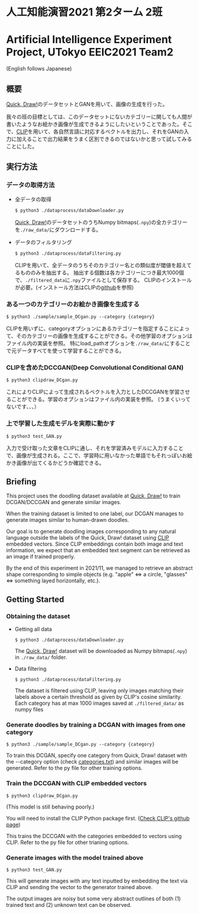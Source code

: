 # 人工知能演習2021 第2ターム 2班
# Artificial Intelligence Experiment Project, UTokyo EEIC2021 Team2
(English follows Japanese)

## 概要

[Quick, Draw!](https://quickdraw.withgoogle.com/)のデータセットとGANを用いて、画像の生成を行った。

我々の班の目標としては、このデータセットにないカテゴリーに関しても人間が書いたようなお絵かき画像が生成できるようにしたいということであった。そこで、[CLIP](https://openai.com/blog/clip/)を用いて、各自然言語に対応するベクトルを出力し、それをGANの入力に加えることで出力結果をうまく区別できるのではないかと思って試してみることにした。

## 実行方法
### データの取得方法

- 全データの取得
    ```
    $ python3 ./dataprocess/dataDownloader.py
    ```
    [Quick, Draw!](https://github.com/googlecreativelab/quickdraw-dataset)のデータセットのうちNumpy bitmaps(```.npy```)の全カテゴリーを```./raw_data/```にダウンロードする。

- データのフィルタリング
    ```
    $ python3 ./dataprocess/dataFiltering.py
    ```
    CLIPを用いて、全データのうちそのカテゴリー名との類似度が閾値を超えてるもののみを抽出する。
抽出する個数は各カテゴリーにつき最大1000個で、```./filtered_data```に```.npy```ファイルとして保存する。
CLIPのインストールが必要。(インストール方法はCLIPの[github](https://github.com/openai/CLIP)を参照)


### ある一つのカテゴリーのお絵かき画像を生成する
```
$ python3 ./sample/sample_DCgan.py --category {category}
```
CLIPを用いずに、categoryオプションにあるカテゴリーを指定することによって、そのカテゴリーの画像を生成することができる。その他学習のオプションはファイル内の実装を参照。
特にload_pathオプションを```./raw_data/```にすることで元データすべてを使って学習することができる。

### CLIPを含めたDCCGAN(Deep Convolutional Conditional GAN)
```
$ python3 clipdraw_DCgan.py
```
これによりCLIPによって生成されるベクトルを入力としたDCCGANを学習させることができる。学習のオプションはファイル内の実装を参照。
(うまくいってないです、、、）

### 上で学習した生成モデルを実際に動かす
```
$ python3 test_GAN.py
```
入力で受け取った文章をCLIPに通し、それを学習済みモデルに入力することで、画像が生成される。ここで、学習時に用いなかった単語でもそれっぽいお絵かき画像が出てくるかどうか確認できる。


## Briefing

This project uses the doodling dataset available at [Quick, Draw!](https://quickdraw.withgoogle.com/) to train DCGAN/DCCGAN and generate similar images.

When the training dataset is limited to one label, our DCGAN manages to generate images similar to human-drawn doodles.

Our goal is to generate doodling images corresponding to any natural language outside the labels of the Quick, Draw! dataset using [CLIP](https://openai.com/blog/clip/) embedded vectors. Since CLIP embeddings contain both image and text information, we expect that an embedded text segment can be retrieved as an image if trained properly. 

By the end of this experiment in 2021/11, we managed to retrieve an abstract shape corresponding to simple objects (e.g. "apple" <=> a circle, "glasses" <=> something layed horizontally, etc.).


## Getting Started
### Obtaining the dataset

- Getting all data
    ```
    $ python3 ./dataprocess/dataDownloader.py
    ```
    The [Quick, Draw!](https://github.com/googlecreativelab/quickdraw-dataset) dataset will be downloaded as Numpy bitmaps(```.npy```) in ```./raw_data/``` folder.

- Data filtering
    ```
    $ python3 ./dataprocess/dataFiltering.py
    ```
    The dataset is filtered using CLIP, leaving only images matching their labels above a certain threshold as given by CLIP's cosine similarity.
    Each category has at max 1000 images saved at ```./filtered_data/``` as numpy files


### Generate doodles by training a DCGAN with images from one category
```
$ python3 ./sample/sample_DCgan.py --category {category}
```
To train this DCGAN, specify one category from Quick, Draw! dataset with the --category option (check [categories.txt](https://github.com/harusaku/eeicAI2021_2/blob/main/categories.txt)) and similar images will be generated. Refer to the py file for other training options.

### Train the DCCGAN with CLIP embedded vectors
```
$ python3 clipdraw_DCgan.py
```
(This model is still behaving poorly.)

You will need to install the CLIP Python package first. ([Check CLIP's github page](https://github.com/openai/CLIP))

This trains the DCCGAN with the categories embedded to vectors using CLIP. Refer to the py file for other trianing options.

### Generate images with the model trained above
```
$ python3 test_GAN.py
```
This will generate images with any text inputted by embedding the text via CLIP and sending the vector to the generator trained above.

The output images are noisy but some very abstract outlines of both (1) trained text and (2) unknown text can be observed.
